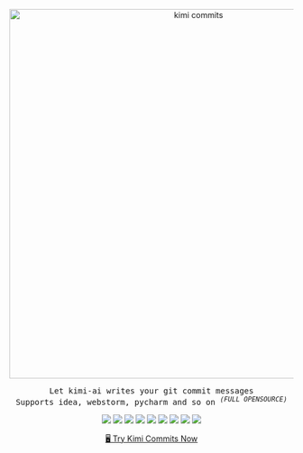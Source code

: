 <a name="readme-top"></a>

<div align="center">
<a href="https://gitmaya.com" target="_blank" style="display: block" align="center">
  <picture>
    <source media="(prefers-color-scheme: dark)" srcset="https://github.com/ConnectAI-E/GitMaya/assets/50035229/85cc75d7-0b2a-46bf-9dfc-fca95198990c" width="655" height="auto">
    <img alt="kimi commits" src="https://github.com/ConnectAI-E/GitMaya/assets/50035229/c554f01c-85fb-420e-8c28-a6fd64899bb8" width="655" height="auto">
  </picture>
</a>
<p align='center'>
  <samp>Let kimi-ai writes your git commit messages</samp>
<br/>
 <samp>Supports idea, webstorm, pycharm and so on <sup><em>(FULL OPENSOURCE)</em></sup></samp>
</p>

<!-- SHIELD GROUP -->
[![][github-logo-shield]][github-logo-link]
[![][github-contributors-shield]][github-contributors-link]
[![][github-forks-shield]][github-forks-link]
[![][github-stars-shield]][github-stars-link]
[![][github-issues-shield]][github-issues-link]
[![][github-action-shield]][github-action-link]
[![][idea-plugin-rate-shield]][idea-plugin-link]
[![][idea-plugin-download-shield]][idea-plugin-link]
[![][idea-plugin-version-shield]][idea-plugin-link]

</div>

<p align="center">
    <a href="https://gitmaya.com">🖥 Try Kimi Commits Now </a>
</p>


<!-- LINK GROUP -->
[github-logo-shield]: https://img.shields.io/badge/kimi_commits-enabled?style=flat-square&logo=github&color=F9DC4E&logoColor=D9E0EE&labelColor=302D41
[github-logo-link]: https://github.com/connectai-e/kimi-commits-intellij
[github-contributors-link]: https://github.com/connectai-e/kimi-commits-intellij/graphs/contributors
[github-contributors-shield]: https://img.shields.io/github/contributors/connectai-e/kimi-commits-intellij?color=c4f042&labelColor=black&style=flat-square
[github-forks-link]: https://github.com/connectai-e/kimi-commits-intellij/network/members
[github-forks-shield]: https://img.shields.io/github/forks/connectai-e/kimi-commits-intellij?color=8ae8ff&labelColor=black&style=flat-square
[github-issues-link]: https://github.com/connectai-e/kimi-commits-intellij/issues
[github-issues-shield]: https://img.shields.io/github/issues/connectai-e/kimi-commits-intellij?color=ff80eb&labelColor=black&style=flat-square
[github-stars-link]: https://github.com/connectai-e/kimi-commits-intellij/network/stargazers
[github-stars-shield]: https://img.shields.io/github/stars/connectai-e/kimi-commits-intellij?color=ffcb47&labelColor=black&style=flat-square
[github-action-shield]:https://img.shields.io/endpoint.svg?url=https%3A%2F%2Factions-badge.atrox.dev%2Fconnectai-e%2Fkimi-commits-intellij%2Fbadge%3Fref%3Dmain&style=flat-square
[github-action-link]:https://actions-badge.atrox.dev/connectai-e/kimi-commits-intellij/goto?ref=main
[idea-plugin-rate-shield]:https://img.shields.io/jetbrains/plugin/r/rating/23629?color=ffcb47&labelColor=black&style=flat-square
[idea-plugin-download-shield]:https://img.shields.io/jetbrains/plugin/d/23629?color=ffcb47&labelColor=black&style=flat-square
[idea-plugin-version-shield]:https://img.shields.io/jetbrains/plugin/v/23629?color=ffcb47&labelColor=black&style=flat-square
[idea-plugin-link]:https://plugins.jetbrains.com/plugin/23629-kimi-commits